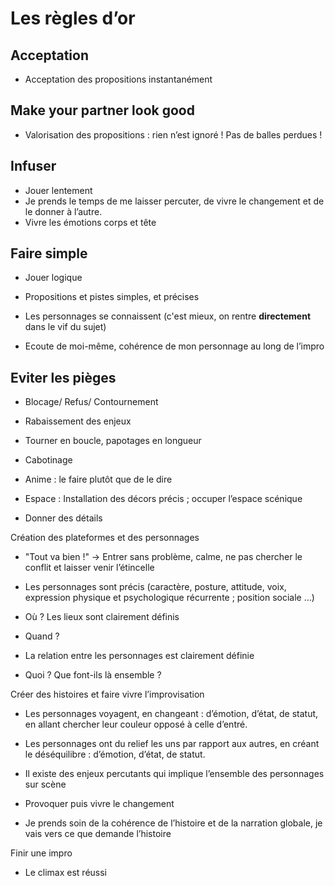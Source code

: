 # Les règles d’or

## Acceptation
- Acceptation des propositions instantanément


## Make your partner look good
- Valorisation des propositions : rien n’est ignoré ! Pas de balles perdues !


## Infuser
- Jouer lentement
- Je prends le temps de me laisser percuter, de vivre le changement et de le donner à l’autre.
- Vivre les émotions corps et tête


## Faire simple
- Jouer logique
- Propositions et pistes simples, et précises
- Les personnages se connaissent (c'est mieux, on rentre **directement** dans le vif du sujet)

- Ecoute de moi-même, cohérence de mon personnage au long de l’impro

## Eviter les pièges
- Blocage/ Refus/ Contournement
- Rabaissement des enjeux
- Tourner en boucle, papotages en longueur
- Cabotinage




- Anime : le faire plutôt que de le dire

- Espace : Installation des décors précis ; occuper l’espace scénique


- Donner des détails



Création des plateformes et des personnages

- "Tout va bien !" → Entrer sans problème, calme, ne pas chercher le conflit et laisser venir l’étincelle

- Les personnages sont précis (caractère, posture, attitude, voix, expression physique et psychologique récurrente ; position sociale …)

- Où ? Les lieux sont clairement définis

- Quand ?

- La relation entre les personnages est clairement définie

- Quoi ? Que font-ils là ensemble ?



Créer des histoires et faire vivre l’improvisation

- Les personnages voyagent, en changeant : d’émotion, d’état, de statut, en allant chercher leur couleur opposé à celle d’entré.

- Les personnages ont du relief les uns par rapport aux autres, en créant le déséquilibre : d’émotion, d’état, de statut.

- Il existe des enjeux percutants qui implique l’ensemble des personnages sur scène

- Provoquer puis vivre le changement

- Je prends soin de la cohérence de l’histoire et de la narration globale, je vais vers ce que demande l’histoire



Finir une impro

- Le climax est réussi

